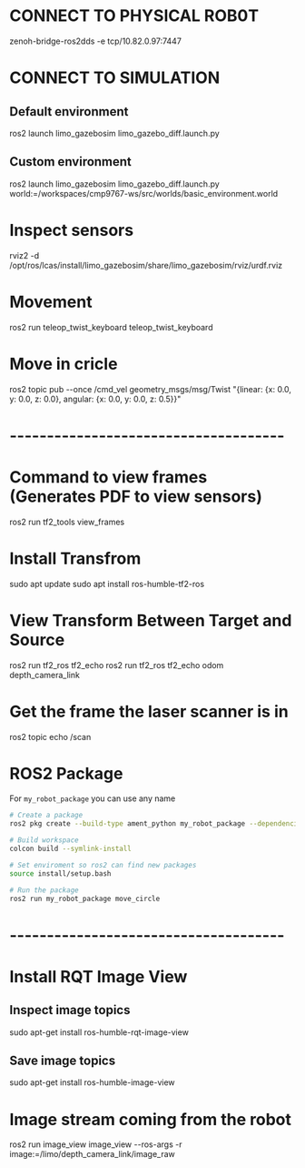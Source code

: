# CONNECT TO PHYSICAL ROB0T
zenoh-bridge-ros2dds -e tcp/10.82.0.97:7447

# CONNECT TO SIMULATION
## Default environment
ros2 launch limo_gazebosim limo_gazebo_diff.launch.py
## Custom environment
ros2 launch limo_gazebosim limo_gazebo_diff.launch.py world:=/workspaces/cmp9767-ws/src/worlds/basic_environment.world

# Inspect sensors
rviz2 -d /opt/ros/lcas/install/limo_gazebosim/share/limo_gazebosim/rviz/urdf.rviz

# Movement
ros2 run teleop_twist_keyboard teleop_twist_keyboard

# Move in cricle
ros2 topic pub --once /cmd_vel geometry_msgs/msg/Twist "{linear: {x: 0.0, y: 0.0, z: 0.0}, angular: {x: 0.0, y: 0.0, z: 0.5}}"

# -------------------------------------

# Command to view frames (Generates PDF to view sensors)
ros2 run tf2_tools view_frames

# Install Transfrom
sudo apt update
sudo apt install ros-humble-tf2-ros

# View Transform Between Target and Source
ros2 run tf2_ros tf2_echo <target> <source>
ros2 run tf2_ros tf2_echo odom depth_camera_link

# Get the frame the laser scanner is in
ros2 topic echo /scan

# ROS2 Package
For `my_robot_package` you can use any name

```bash
# Create a package
ros2 pkg create --build-type ament_python my_robot_package --dependencies rclpy geometry_msgs sensor_msgs tf2_ros tf2_geometry_msgs

# Build workspace
colcon build --symlink-install

# Set enviroment so ros2 can find new packages
source install/setup.bash

# Run the package
ros2 run my_robot_package move_circle
```

# -------------------------------------

# Install RQT Image View
## Inspect image topics
sudo apt-get install ros-humble-rqt-image-view
## Save image topics
sudo apt-get install ros-humble-image-view

# Image stream coming from the robot
ros2 run image_view image_view --ros-args -r image:=/limo/depth_camera_link/image_raw


